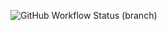 ![GitHub Workflow Status (branch)](https://img.shields.io/github/actions/workflow/status/lawful24/sem-demo-labs/main.yml?branch=master)